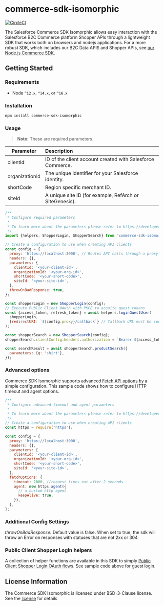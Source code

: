# commerce-sdk-isomorphic

[![CircleCI][circleci-image]][circleci-url]

The Salesforce Commerce SDK Isomorphic allows easy interaction with the Salesforce B2C Commerce platform Shopper APIs through a lightweight SDK that works both on browsers and nodejs applications. For a more robust SDK, which includes our B2C Data APIS and Shopper APIs, see [our Node.js Commerce SDK](https://github.com/SalesforceCommerceCloud/commerce-sdk).

## Getting Started

### Requirements

- Node `^12.x`, `^14.x`, or `^16.x`

### Installation

```bash
npm install commerce-sdk-isomorphic
```

### Usage

> **Note:** These are required parameters.

| Parameter      | Description                                                |
| -------------- | :--------------------------------------------------------- |
| clientId       | ID of the client account created with Salesforce Commerce. |
| organizationId | The unique identifier for your Salesforce identity.        |
| shortCode      | Region specific merchant ID.                               |
| siteId         | A unique site ID (for example, RefArch or SiteGenesis).    |

```javascript
/**
 * Configure required parameters
 *
 * To learn more about the parameters please refer to https://developer.commercecloud.com/s/article/CommerceAPI-Get-Started
 */
import {helpers, ShopperLogin, ShopperSearch} from 'commerce-sdk-isomorphic';

// Create a configuration to use when creating API clients
const config = {
  proxy: 'https://localhost:3000', // Routes API calls through a proxy when set
  headers: {},
  parameters: {
    clientId: '<your-client-id>',
    organizationId: '<your-org-id>',
    shortCode: '<your-short-code>',
    siteId: '<your-site-id>',
  },
  throwOnBadResponse: true,
};

const shopperLogin = new ShopperLogin(config);
// Execute Public Client OAuth with PKCE to acquite guest tokens
const {access_token, refresh_token} = await helpers.loginGuestUser(
  shopperLogin,
  {redirectURI: `${config.proxy}/callback`} // Callback URL must be configured in SLAS Admin
);

const shopperSearch = new ShopperSearch(config);
shopperSearch.clientConfig.headers.authorization = `Bearer ${access_token}`;

const searchResult = await shopperSearch.productSearch({
  parameters: {q: 'shirt'},
});
```

### Advanced options

Commerce SDK Isomorphic supports advanced [Fetch API options](https://developer.mozilla.org/en-US/docs/Web/API/Fetch_API) by a simple configuration.
This sample code shows how to configure HTTP timeout and agent options.

```javascript
/**
 * Configure advanced timeout and agent parameters
 *
 * To learn more about the parameters please refer to https://developer.commercecloud.com/s/article/CommerceAPI-Get-Started
 */
// Create a configuration to use when creating API clients
const https = require('https');

const config = {
  proxy: 'https://localhost:3000',
  headers: {},
  parameters: {
    clientId: '<your-client-id>',
    organizationId: '<your-org-id>',
    shortCode: '<your-short-code>',
    siteId: '<your-site-id>',
  },
  fetchOptions: {
    timeout: 2000, //request times out after 2 seconds
    agent: new https.agent({
      // a custom http agent
      keepAlive: true,
    }),
  },
};
```

### Additional Config Settings

_throwOnBadResponse:_ Default value is false. When set to true, the sdk will throw an Error on responses with statuses that are not 2xx or 304.

### Public Client Shopper Login helpers

A collection of helper functions are available in this SDK to simply [Public
Client Shopper Login OAuth
flows](https://developer.commercecloud.com/s/api-details/a003k00000VWfNDAA1/commerce-cloud-developer-centershopperloginandapiaccessservice#public-client-use-cases). See sample code above for guest login.

## License Information

The Commerce SDK Isomorphic is licensed under BSD-3-Clause license. See the [license](./LICENSE.txt) for details.

<!-- Markdown link & img dfn's -->

[circleci-image]: https://circleci.com/gh/SalesforceCommerceCloud/commerce-sdk-isomorphic.svg?style=svg&circle-token=379eaa6f00e0840e10dd80585b2b045d02a8f3b7
[circleci-url]: https://circleci.com/gh/SalesforceCommerceCloud/commerce-sdk-isomorphic

